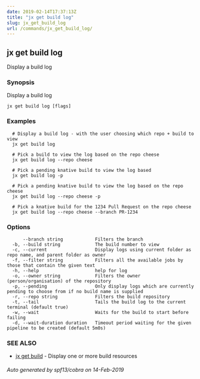 ```yaml
---
date: 2019-02-14T17:37:13Z
title: "jx get build log"
slug: jx_get_build_log
url: /commands/jx_get_build_log/
---
```

## jx get build log

Display a build log

### Synopsis

Display a build log

```
jx get build log [flags]
```

### Examples

```
  # Display a build log - with the user choosing which repo + build to view
  jx get build log
  
  # Pick a build to view the log based on the repo cheese
  jx get build log --repo cheese
  
  # Pick a pending knative build to view the log based
  jx get build log -p
  
  # Pick a pending knative build to view the log based on the repo cheese
  jx get build log --repo cheese -p
  
  # Pick a knative build for the 1234 Pull Request on the repo cheese
  jx get build log --repo cheese --branch PR-1234
```

### Options

```
      --branch string            Filters the branch
  -b, --build string             The build number to view
  -c, --current                  Display logs using current folder as repo name, and parent folder as owner
  -f, --filter string            Filters all the available jobs by those that contain the given text
  -h, --help                     help for log
  -o, --owner string             Filters the owner (person/organisation) of the repository
  -p, --pending                  Only display logs which are currently pending to choose from if no build name is supplied
  -r, --repo string              Filters the build repository
  -t, --tail                     Tails the build log to the current terminal (default true)
  -w, --wait                     Waits for the build to start before failing
  -d, --wait-duration duration   Timeout period waiting for the given pipeline to be created (default 5m0s)
```

### SEE ALSO

* [jx get build](/commands/jx_get_build/)	 - Display one or more build resources

###### Auto generated by spf13/cobra on 14-Feb-2019
